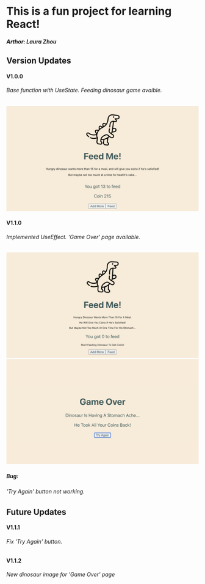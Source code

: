 # This is a fun project for learning React! 

##### Arthor: Laura Zhou

## Version Updates
#### V1.0.0
###### Base function with UseState. Feeding dinosaur game avaible. 
![V1.0.0 Screenshot](/src/V1.0.0.png)

#### V1.1.0
###### Implemented UseEffect. 'Game Over' page available.
![V1.1.0 Game Page](/src/V1.1.0.png)
![V1.1.0 Game Over](/src/V1.1.0GameOver.png)

##### Bug:
###### 'Try Again' button not working.

## Future Updates
#### V1.1.1
###### Fix 'Try Again' button.
#### V1.1.2
###### New dinosaur image for 'Game Over' page